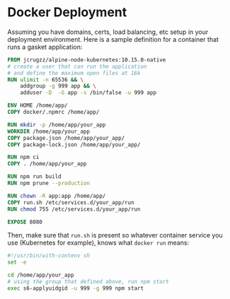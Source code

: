 # Docker Deployment

Assuming you have domains, certs, load balancing, etc setup in your deployment
environment. Here is a sample definition for a container that runs a gasket 
application:

```Dockerfile
FROM jcrugzz/alpine-node-kubernetes:10.15.0-native
# create a user that can run the application
# and define the maximum open files at 16k
RUN ulimit -n 65536 && \
    addgroup -g 999 app && \
    adduser -D  -G app -s /bin/false -u 999 app

ENV HOME /home/app/
COPY docker/.npmrc /home/app/

RUN mkdir -p /home/app/your_app
WORKDIR /home/app/your_app
COPY package.json /home/app/your_app/
COPY package-lock.json /home/app/your_app/

RUN npm ci
COPY . /home/app/your_app

RUN npm run build
RUN npm prune --production

RUN chown -R app:app /home/app/
COPY run.sh /etc/services.d/your_app/run
RUN chmod 755 /etc/services.d/your_app/run

EXPOSE 8080
```
Then, make sure that `run.sh` is present so whatever container service you use
(Kubernetes for example), knows what `docker run` means:

```sh
#!/usr/bin/with-contenv sh
set -e

cd /home/app/your_app
# using the group that defined above, run npm start
exec s6-applyuidgid -u 999 -g 999 npm start
```
